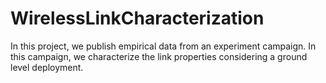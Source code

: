 # WirelessLinkCharacterization
In this project, we publish empirical data from an experiment campaign. In this campaign, we characterize the link properties considering a ground level deployment.
